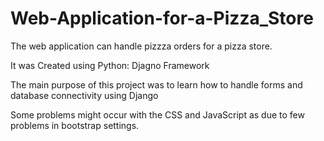 # Web-Application-for-a-Pizza_Store
The web application can handle pizzza orders for a pizza store.

It was Created using Python: Djagno Framework

The main purpose of this project was to learn how to handle forms and database connectivity using Django

Some problems might occur with the CSS and JavaScript as due to few problems in bootstrap settings.
